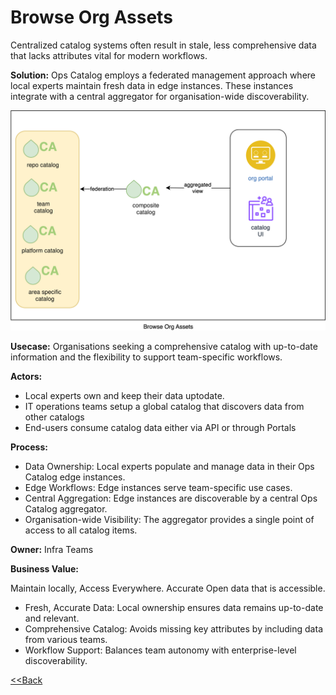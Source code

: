 # Browse Org Assets

Centralized catalog systems often result in stale, less comprehensive data that lacks attributes vital for modern workflows.

**Solution:** Ops Catalog employs a federated management approach where local experts maintain fresh data in edge instances. These instances integrate with a central aggregator for organisation-wide discoverability.

![Browse All Assets](../assets/images/usecases/7.browseorgassets.svg)

**Usecase:** Organisations seeking a comprehensive catalog with up-to-date information and the flexibility to support team-specific workflows.

**Actors:**

- Local experts own and keep their data uptodate.
- IT operations teams setup a global catalog that discovers data from other catalogs
- End-users consume catalog data either via API or through Portals

**Process:**

- Data Ownership: Local experts populate and manage data in their Ops Catalog edge instances.
- Edge Workflows: Edge instances serve team-specific use cases.
- Central Aggregation: Edge instances are discoverable by a central Ops Catalog aggregator.
- Organisation-wide Visibility: The aggregator provides a single point of access to all catalog items.

**Owner:** Infra Teams

**Business Value:** 

Maintain locally, Access Everywhere. Accurate Open data that is accessible.

- Fresh, Accurate Data: Local ownership ensures data remains up-to-date and relevant.
- Comprehensive Catalog: Avoids missing key attributes by including data from various teams.
- Workflow Support: Balances team autonomy with enterprise-level discoverability.




[<<Back](../usecases.md)
